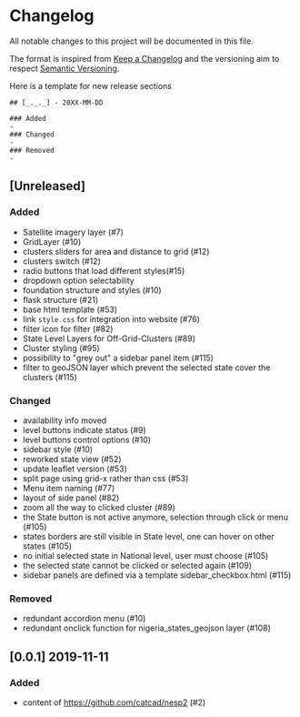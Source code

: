 # Changelog
All notable changes to this project will be documented in this file.

The format is inspired from [Keep a Changelog](http://keepachangelog.com/en/1.0.0/)
and the versioning aim to respect [Semantic Versioning](http://semver.org/spec/v2.0.0.html).

Here is a template for new release sections

```
## [_._._] - 20XX-MM-DD

### Added
-
### Changed
-
### Removed
-
```

## [Unreleased]

### Added
- Satellite imagery layer (#7)
- GridLayer (#10)
- clusters sliders for area and distance to grid (#12)
- clusters switch (#12)
- radio buttons that load different styles(#15)
- dropdown option selectability
- foundation structure and styles (#10)
- flask structure (#21)
- base html template (#53)
- link `style.css` for integration into website (#76)
- filter icon for filter (#82)
- State Level Layers for Off-Grid-Clusters (#89)
- Cluster styling (#95)
- possibility to "grey out" a sidebar panel item (#115)
- filter to geoJSON layer which prevent the selected state cover the clusters (#115)

### Changed

- availability info moved
- level buttons indicate status (#9)
- level buttons control options (#10)
- sidebar style (#10)
- reworked state view (#52)
- update leaflet version (#53)
- split page using grid-x rather than css (#53)
- Menu item naming (#77)
- layout of side panel (#82)
- zoom all the way to clicked cluster (#89)
- the State button is not active anymore, selection through click or menu (#105)
- states borders are still visible in State level, one can hover on other states (#105)
- no initial selected state in National level, user must choose (#105)
- the selected state cannot be clicked or selected again (#109)
- sidebar panels are defined via a template sidebar_checkbox.html (#115)

### Removed
- redundant accordion menu (#10)
- redundant onclick function for nigeria_states_geojson layer (#108)


## [0.0.1] 2019-11-11

### Added
- content of https://github.com/catcad/nesp2 (#2)

